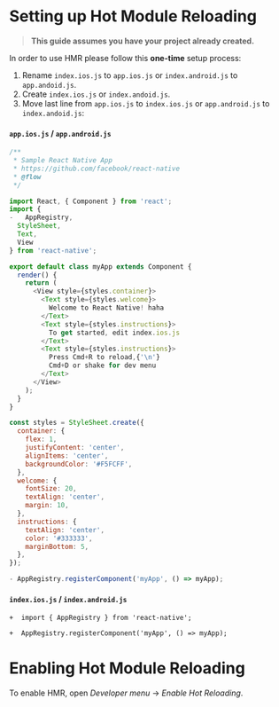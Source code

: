 # Setting up Hot Module Reloading
> __This guide assumes you have your project already created.__

In order to use HMR please follow this __one-time__ setup process:

1. Rename `index.ios.js` to `app.ios.js` or `index.android.js` to `app.andoid.js`.
2. Create `index.ios.js` or `index.andoid.js`.
3. Move last line from `app.ios.js` to `index.ios.js` or `app.android.js` to `index.andoid.js`:
#### `app.ios.js` / `app.android.js`
```javascript
/**
 * Sample React Native App
 * https://github.com/facebook/react-native
 * @flow
 */

import React, { Component } from 'react';
import {
-   AppRegistry,
  StyleSheet,
  Text,
  View
} from 'react-native';

export default class myApp extends Component {
  render() {
    return (
      <View style={styles.container}>
        <Text style={styles.welcome}>
          Welcome to React Native! haha
        </Text>
        <Text style={styles.instructions}>
          To get started, edit index.ios.js
        </Text>
        <Text style={styles.instructions}>
          Press Cmd+R to reload,{'\n'}
          Cmd+D or shake for dev menu
        </Text>
      </View>
    );
  }
}

const styles = StyleSheet.create({
  container: {
    flex: 1,
    justifyContent: 'center',
    alignItems: 'center',
    backgroundColor: '#F5FCFF',
  },
  welcome: {
    fontSize: 20,
    textAlign: 'center',
    margin: 10,
  },
  instructions: {
    textAlign: 'center',
    color: '#333333',
    marginBottom: 5,
  },
});

- AppRegistry.registerComponent('myApp', () => myApp);

```

#### `index.ios.js` / `index.android.js`
```
+  import { AppRegistry } from 'react-native';

+  AppRegistry.registerComponent('myApp', () => myApp);
```


# Enabling Hot Module Reloading
To enable HMR, open _Developer menu_ -> _Enable Hot Reloading_.
